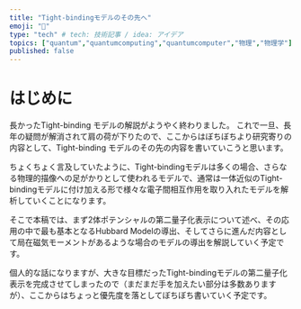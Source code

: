 ```yaml
---
title: "Tight-bindingモデルのその先へ"
emoji: "🛫"
type: "tech" # tech: 技術記事 / idea: アイデア
topics: ["quantum","quantumcomputing","quantumcomputer","物理","物理学"]
published: false
---
```

# はじめに

長かったTight-binding モデルの解説がようやく終わりました。
これで一旦、長年の疑問が解消されて肩の荷が下りたので、ここからはぼちぼちより研究寄りの内容として、Tight-binding モデルのその先の内容を書いていこうと思います。

ちょくちょく言及していたように、Tight-bindingモデルは多くの場合、さらなる物理的描像への足がかりとして使われるモデルで、通常は一体近似のTight-bindingモデルに付け加える形で様々な電子間相互作用を取り入れたモデルを解析していくことになります。

そこで本稿では、まず2体ポテンシャルの第二量子化表示について述べ、その応用の中で最も基本となるHubbard Modelの導出、そしてさらに進んだ内容として局在磁気モーメントがあるような場合のモデルの導出を解説していく予定です。

個人的な話になりますが、大きな目標だったTight-bindingモデルの第二量子化表示を完成させてしまったので（まだまだ手を加えたい部分は多数ありますが）、ここからはちょっと優先度を落としてぼちぼち書いていく予定です。